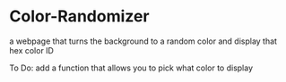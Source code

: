 # Color-Randomizer
a webpage that turns the background to a random color and display that hex color ID

To Do: add a function that allows you to pick what color to display
